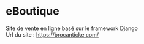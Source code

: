 # eBoutique
Site de vente en ligne basé sur le framework Django <br/>
Url du site : https://brocanticke.com/

